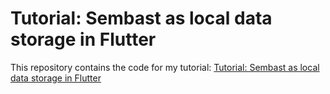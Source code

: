 # Tutorial: Sembast as local data storage in Flutter

This repository contains the code for my tutorial: [Tutorial: Sembast as local data storage in Flutter](https://stefangaller.at/app-development/flutter/sembast-local-data-storage/)
